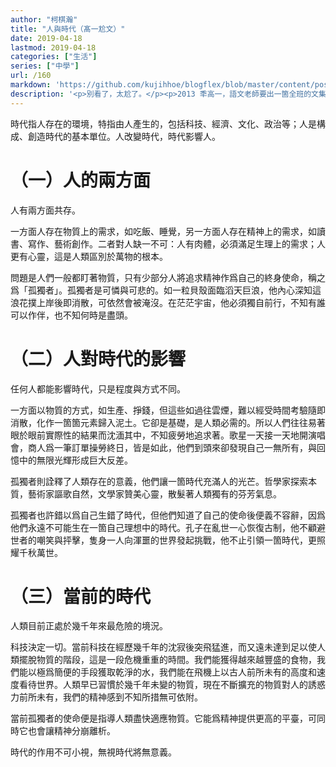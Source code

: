 ```yaml
---
author: "柯棋瀚"
title: "人與時代（髙一尬文）"
date: 2019-04-18
lastmod: 2019-04-18
categories: ["生活"]
series: ["中學"]
url: /160
markdown: 'https://github.com/kujihhoe/blogflex/blob/master/content/post/160人與時代.md'
description: '<p>別看了，太尬了。</p><p>2013 秊高一，語文老師要出一箇全班的文集，就叫科代表收集同學們的作文，我寫了一篇這箇交上去。當時就覺得很傻很尷尬，現在看來更是如此，哎，簡直沒眼看。高一朙朙已經過了中二期，爲何還是那麼中二？又想如果把小學到中學寫的作文全部錄文發上來，一定會很有意思吧。</p>'
---
```


時代指人存在的環境，特指由人產生的，包括科技、經濟、文化、政治等；人是構成、創造時代的基本單位。人改變時代，時代影響人。

# （一）人的兩方面

人有兩方面共存。

一方面人存在物質上的需求，如吃飯、睡覺，另一方面人存在精神上的需求，如讀書、寫作、藝術創作。二者對人缺一不可：人有肉體，必須滿足生理上的需求；人更有心靈，這是人類區別於萬物的根本。

問題是人們一般都盯著物質，只有少部分人將追求精神作爲自己的終身使命，稱之爲「孤獨者」。孤獨者是可憐與可悲的。如一粒貝殼面臨滔天巨浪，他內心深知這浪花撲上岸後即消散，可依然會被淹沒。在茫茫宇宙，他必須獨自前行，不知有誰可以作伴，也不知何時是盡頭。

# （二）人對時代的影響

任何人都能影響時代，只是程度與方式不同。

一方面以物質的方式，如生產、掙錢，但這些如過往雲煙，難以經受時間考驗隨即消散，化作一箇箇元素歸入泥土。它卻是基礎，是人類必需的。所以人們往往易著眼於眼前實際性的結果而沈湎其中，不知疲勞地追求著。歌星一天接一天地開演唱會，商人爲一筆訂單操勞終日，皆是如此，他們到頭來卻發現自己一無所有，與回憶中的無限光輝形成巨大反差。

孤獨者則詮釋了人類存在的意義，他們讓一箇時代充滿人的光芒。哲學家探索本質，藝術家謳歌自然，文學家贊美心靈，散髮著人類獨有的芬芳氣息。

孤獨者也許錯以爲自己生錯了時代，但他們知道了自己的使命後便義不容辭，因爲他們永遠不可能生在一箇自己理想中的時代。孔子在亂世一心恢復古制，他不顧避世者的嘲笑與抨擊，隻身一人向渾噩的世界發起挑戰，他不止引領一箇時代，更照耀千秋萬世。

# （三）當前的時代

人類目前正處於幾千年來最危險的境況。

科技決定一切。當前科技在經歷幾千年的沈寂後突飛猛進，而又遠未達到足以使人類擺脫物質的階段，這是一段危機重重的時間。我們能獲得越來越豐盛的食物，我們能以極爲簡便的手段獲取乾淨的水，我們能在飛機上以古人前所未有的高度和速度看待世界。人類早已習慣於幾千年未變的物質，現在不斷擴充的物質對人的誘惑力前所未有，我們的精神感到不知所措無可依附。

當前孤獨者的使命便是指導人類盡快適應物質。它能爲精神提供更高的平臺，可同時它也會讓精神分崩離析。

時代的作用不可小視，無視時代將無意義。
